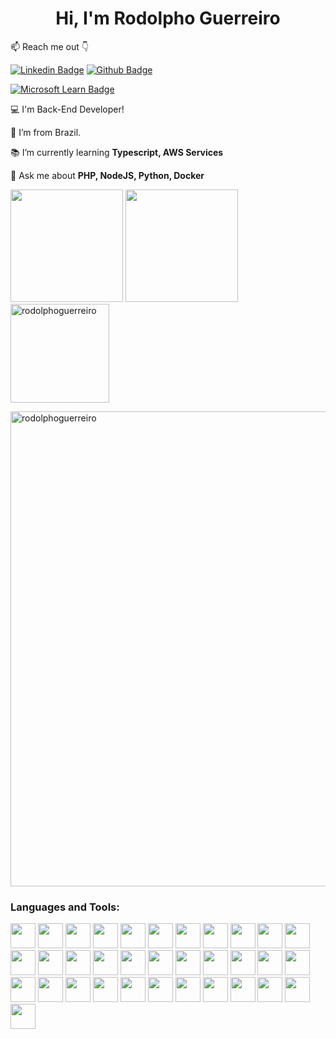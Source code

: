
<h1 align="center">Hi, I'm Rodolpho Guerreiro</h1>

📫 Reach me out 👇

[![Linkedin Badge](https://img.shields.io/badge/LinkedIn-0077B5?style=for-the-badge&logo=linkedin&logoColor=white)](https://www.linkedin.com/in/rodolpho-guerreiro/)
[![Github Badge](https://img.shields.io/badge/GitHub-100000?style=for-the-badge&logo=github&logoColor=white)](https://github.com/rodolphoguerreiro/rodolphoguerreiro)

[![Microsoft Learn Badge](https://img.shields.io/badge/Microsoft-666666?style=for-the-badge&logo=microsoft&logoColor=white)](https://docs.microsoft.com/pt-br/users/rodolphoguerreiro-5317/)

💻 I'm Back-End Developer!

🏡 I’m from Brazil.

📚 I’m currently learning **Typescript, AWS Services**

💬 Ask me about **PHP, NodeJS, Python, Docker**

<div>
    <img height="180em" src="https://github-readme-stats.vercel.app/api?username=rodolphoguerreiro&show_icons=true&theme=onedark&include_all_commits=true&count_private=true"/>
    <img height="180em" src="https://github-readme-stats.vercel.app/api/top-langs/?username=rodolphoguerreiro&layout=compact&langs_count=16&theme=onedark"/>
    <img onclick="https://github.com/rodolphoguerreiro/" align="center"   src="http://www.thejewelleryeditor.com/media/images_thumbnails/filer_public_thumbnails/old/16294/spacer.gif__1536x0_q75_crop-scale_subsampling-2_upscale-false.png" width="5" />
</div>


<div>
  <img align="center" src="https://github-readme-streak-stats.herokuapp.com/?user=rodolphoguerreiro&theme=onedark" alt="rodolphoguerreiro" height="158"/>
</div>

<div>
  <p align="left"> <a href="https://github.com/ryo-ma/github-profile-trophy"><img src="https://github-profile-trophy.vercel.app/?username=rodolphoguerreiro&theme=onedark" width="760" alt="rodolphoguerreiro" /></a> </p>
</div>

<h3 align="left">Languages and Tools:</h3>
<p>
  <img src="https://cdn.jsdelivr.net/gh/devicons/devicon/icons/vscode/vscode-original-wordmark.svg" height="40" />
  <img src="https://cdn.jsdelivr.net/gh/devicons/devicon/icons/typescript/typescript-original.svg" height="40" />
  <img src="https://cdn.jsdelivr.net/gh/devicons/devicon/icons/php/php-plain.svg" height="40" />
  <img src="https://cdn.jsdelivr.net/gh/devicons/devicon/icons/nodejs/nodejs-original.svg" height="40" />
  <img src="https://cdn.jsdelivr.net/gh/devicons/devicon/icons/python/python-original-wordmark.svg" height="40" />      
  <img src="https://cdn.jsdelivr.net/gh/devicons/devicon/icons/cakephp/cakephp-original.svg" height="40" />
  <img src="https://cdn.jsdelivr.net/gh/devicons/devicon/icons/yii/yii-original-wordmark.svg" height="40" />
  <img src="https://cdn.jsdelivr.net/gh/devicons/devicon/icons/laravel/laravel-plain.svg" height="40" />
  <img src="https://cdn.jsdelivr.net/gh/devicons/devicon/icons/wordpress/wordpress-original.svg" height="40" />
  <img src="https://cdn.jsdelivr.net/gh/devicons/devicon/icons/meteor/meteor-original.svg" height="40" />      
  <img src="https://cdn.jsdelivr.net/gh/devicons/devicon/icons/postgresql/postgresql-original-wordmark.svg"
    height="40" />
  <img src="https://cdn.jsdelivr.net/gh/devicons/devicon/icons/mysql/mysql-original-wordmark.svg" height="40" />
  <img src="https://cdn.jsdelivr.net/gh/devicons/devicon/icons/mongodb/mongodb-original-wordmark.svg" height="40" />
  <img src="https://cdn.jsdelivr.net/gh/devicons/devicon/icons/sequelize/sequelize-original.svg"
    height="40" />
  <img src="https://cdn.jsdelivr.net/gh/devicons/devicon/icons/html5/html5-original-wordmark.svg" height="40" />
  <img src="https://cdn.jsdelivr.net/gh/devicons/devicon/icons/css3/css3-original-wordmark.svg" height="40" />
  <img src="https://cdn.jsdelivr.net/gh/devicons/devicon/icons/sass/sass-original.svg" height="40" />
  <img src="https://cdn.jsdelivr.net/gh/devicons/devicon/icons/bootstrap/bootstrap-original.svg" height="40" />
  <img src="https://cdn.jsdelivr.net/gh/devicons/devicon/icons/react/react-original-wordmark.svg" height="40" />
  <img src="https://cdn.jsdelivr.net/gh/devicons/devicon/icons/webpack/webpack-original.svg" height="40" />
  <img src="https://cdn.jsdelivr.net/gh/devicons/devicon/icons/gulp/gulp-plain.svg" height="40" />
  <img src="https://cdn.jsdelivr.net/gh/devicons/devicon/icons/socketio/socketio-original.svg" height="40" />
  <img src="https://cdn.jsdelivr.net/gh/devicons/devicon/icons/jest/jest-plain.svg" height="40" />
  <img src="https://cdn.jsdelivr.net/gh/devicons/devicon/icons/babel/babel-original.svg" height="40" />
  <img src="https://cdn.jsdelivr.net/gh/devicons/devicon/icons/amazonwebservices/amazonwebservices-original.svg" height="40" />
  <img src="https://cdn.jsdelivr.net/gh/devicons/devicon/icons/googlecloud/googlecloud-original.svg" height="40" />
  <img src="https://cdn.jsdelivr.net/gh/devicons/devicon/icons/apache/apache-original.svg" height="40" />
  <img src="https://cdn.jsdelivr.net/gh/devicons/devicon/icons/express/express-original.svg" height="40" />
  <img src="https://cdn.jsdelivr.net/gh/devicons/devicon/icons/nginx/nginx-original.svg" height="40" />
  <img src="https://cdn.jsdelivr.net/gh/devicons/devicon/icons/github/github-original.svg" height="40" />
  <img src="https://cdn.jsdelivr.net/gh/devicons/devicon/icons/gitlab/gitlab-original.svg" height="40" />
  <img src="https://cdn.jsdelivr.net/gh/devicons/devicon/icons/docker/docker-original-wordmark.svg" height="40" />
  <img src="https://cdn.jsdelivr.net/gh/devicons/devicon/icons/jenkins/jenkins-original.svg" height="40" />
  <img src="https://cdn.jsdelivr.net/gh/devicons/devicon/icons/composer/composer-original.svg" height="40" />
</p>
